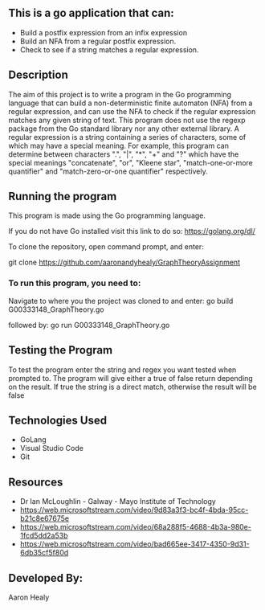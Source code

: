 ## This is a go application that can:
- Build a postfix expression from an infix expression
- Build an NFA from a regular postfix expression.
- Check to see if a string matches a regular expression.

## Description
The aim of this project is to write a program in the Go programming language that can build a non-deterministic finite automaton (NFA) from a regular expression, and can use the NFA to check if the regular expression matches any given string of text. This program does not use the regexp package from the Go standard library nor any other external library. A regular expression is a string containing a series of characters, some of which may have a special meaning. For example, this program can determine between characters ".", "|", "*", "+" and "?" which have the special meanings "concatenate", "or", "Kleene star", "match-one-or-more quantifier" and "match-zero-or-one quantifier" respectively.

## Running the program
This program is made using the Go programming language.

If you do not have Go installed visit this link to do so: https://golang.org/dl/

To clone the repository, open command prompt, and enter:

git clone https://github.com/aaronandyhealy/GraphTheoryAssignment

### To run this program, you need to: 
Navigate to where you the project was cloned to and enter:
go build G00333148_GraphTheory.go

followed by:
go run G00333148_GraphTheory.go

## Testing the Program
To test the program enter the string and regex you want tested when prompted to. The program will give either a true of false return depending on the result. If true the string is a direct match, otherwise the result will be false 
## Technologies Used
- GoLang
- Visual Studio Code
- Git

## Resources
- Dr Ian McLoughlin - Galway - Mayo Institute of Technology
- https://web.microsoftstream.com/video/9d83a3f3-bc4f-4bda-95cc-b21c8e67675e
- https://web.microsoftstream.com/video/68a288f5-4688-4b3a-980e-1fcd5dd2a53b
- https://web.microsoftstream.com/video/bad665ee-3417-4350-9d31-6db35cf5f80d


## Developed By:
Aaron Healy
